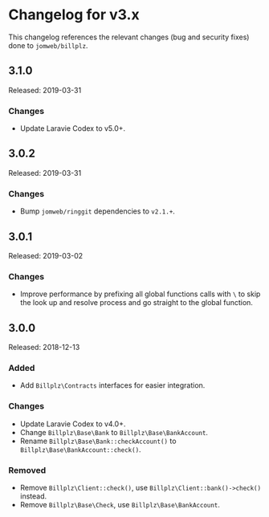 # Changelog for v3.x

This changelog references the relevant changes (bug and security fixes) done to `jomweb/billplz`.

## 3.1.0

Released: 2019-03-31

### Changes

* Update Laravie Codex to v5.0+.

## 3.0.2

Released: 2019-03-31

### Changes

* Bump `jomweb/ringgit` dependencies to `v2.1.+`.

## 3.0.1

Released: 2019-03-02

### Changes

* Improve performance by prefixing all global functions calls with `\` to skip the look up and resolve process and go straight to the global function.

## 3.0.0

Released: 2018-12-13

### Added

* Add `Billplz\Contracts` interfaces for easier integration.

### Changes

* Update Laravie Codex to v4.0+.
* Change `Billplz\Base\Bank` to `Billplz\Base\BankAccount`.
* Rename `Billplz\Base\Bank::checkAccount()` to `Billplz\Base\BankAccount::check()`.

### Removed

* Remove `Billplz\Client::check()`, use `Billplz\Client::bank()->check()` instead.
* Remove `Billplz\Base\Check`, use `Billplz\Base\BankAccount`.
